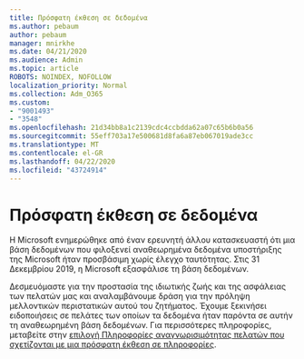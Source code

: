 ```yaml
---
title: Πρόσφατη έκθεση σε δεδομένα
ms.author: pebaum
author: pebaum
manager: mnirkhe
ms.date: 04/21/2020
ms.audience: Admin
ms.topic: article
ROBOTS: NOINDEX, NOFOLLOW
localization_priority: Normal
ms.collection: Adm_O365
ms.custom:
- "9001493"
- "3548"
ms.openlocfilehash: 21d34bb8a1c2139cdc4ccbdda62a07c65b6b0a56
ms.sourcegitcommit: 55eff703a17e500681d8fa6a87eb067019ade3cc
ms.translationtype: MT
ms.contentlocale: el-GR
ms.lasthandoff: 04/22/2020
ms.locfileid: "43724914"
---
```

# <a name="recent-data-exposure"></a>Πρόσφατη έκθεση σε δεδομένα

Η Microsoft ενημερώθηκε από έναν ερευνητή άλλου κατασκευαστή ότι μια βάση δεδομένων που φιλοξενεί αναθεωρημένα δεδομένα υποστήριξης της Microsoft ήταν προσβάσιμη χωρίς έλεγχο ταυτότητας. Στις 31 Δεκεμβρίου 2019, η Microsoft εξασφάλισε τη βάση δεδομένων.

Δεσμευόμαστε για την προστασία της ιδιωτικής ζωής και της ασφάλειας των πελατών μας και αναλαμβάνουμε δράση για την πρόληψη μελλοντικών περιστατικών αυτού του ζητήματος. Έχουμε ξεκινήσει ειδοποιήσεις σε πελάτες των οποίων τα δεδομένα ήταν παρόντα σε αυτήν τη αναθεωρημένη βάση δεδομένων. Για περισσότερες πληροφορίες, μεταβείτε στην [επιλογή Πληροφορίες αναγνωρισιμότητας πελατών που σχετίζονται με μια πρόσφατη έκθεση σε πληροφορίες](https://aka.ms/privacyinfo).
